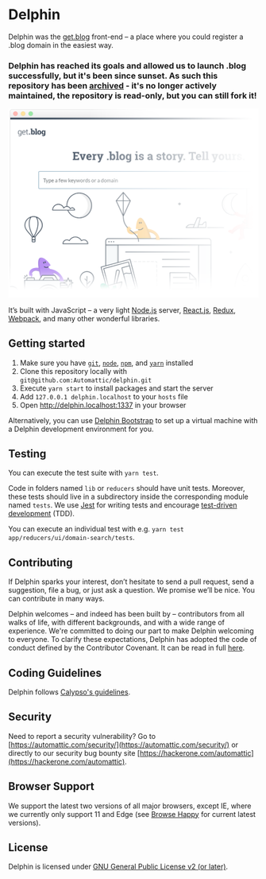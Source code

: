 # Delphin

Delphin was the [get.blog](https://get.blog/) front-end – a place where you could register a .blog domain in the easiest way.

### Delphin has reached its goals and allowed us to launch .blog successfully, but it's been since sunset. As such this repository has been [archived](https://help.github.com/en/articles/archiving-a-github-repository) - it's no longer actively maintained, the repository is read-only, but you can still fork it! 

![beautiful screenshot](screenshot.png)

It’s built with JavaScript – a very light [Node.js](https://nodejs.org) server, [React.js](https://facebook.github.io/react/), [Redux](http://redux.js.org/), [Webpack](https://webpack.js.org/), and many other wonderful libraries.

## Getting started

1. Make sure you have [`git`](https://git-scm.com/book/en/v2/Getting-Started-Installing-Git), [`node`](https://nodejs.org/en/download/package-manager/), [`npm`](https://docs.npmjs.com/getting-started/installing-node), and [`yarn`](https://yarnpkg.com/en/docs/install) installed
2. Clone this repository locally with `git@github.com:Automattic/delphin.git`
3. Execute `yarn start` to install packages and start the server
4. Add `127.0.0.1 delphin.localhost` to your `hosts` file
5. Open http://delphin.localhost:1337 in your browser

Alternatively, you can use [Delphin Bootstrap](https://github.com/Automattic/delphin-bootstrap) to set up a virtual machine with a Delphin development environment for you.

## Testing

You can execute the test suite with `yarn test`.

Code in folders named `lib` or `reducers` should have unit tests. Moreover, these tests should live in a subdirectory inside the corresponding module named `tests`. We use [Jest](https://facebook.github.io/jest/) for writing tests and encourage [test-driven development](https://en.wikipedia.org/wiki/Test-driven_development) (TDD).

You can execute an individual test with e.g. `yarn test app/reducers/ui/domain-search/tests`.

## Contributing

If Delphin sparks your interest, don’t hesitate to send a pull request, send a suggestion, file a bug, or just ask a question. We promise we’ll be nice. You can contribute in many ways.

Delphin welcomes – and indeed has been built by – contributors from all walks of life, with different backgrounds, and with a wide range of experience. We're committed to doing our part to make Delphin welcoming to everyone. To clarify these expectations, Delphin has adopted the code of conduct defined by the Contributor Covenant. It can be read in full [here](CODE-OF-CONDUCT.md).

## Coding Guidelines

Delphin follows [Calypso's guidelines](https://github.com/Automattic/wp-calypso/blob/master/docs/coding-guidelines.md).

## Security

Need to report a security vulnerability? Go to [https://automattic.com/security/](https://automattic.com/security/) or directly to our security bug bounty site [https://hackerone.com/automattic](https://hackerone.com/automattic).

## Browser Support

We support the latest two versions of all major browsers, except IE, where we currently only support 11 and Edge (see [Browse Happy](http://browsehappy.com) for current latest versions).

## License

Delphin is licensed under [GNU General Public License v2 (or later)](./LICENSE.md).
